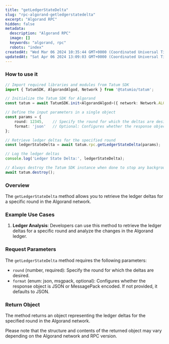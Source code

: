 ```yaml
---
title: "getLedgerStateDelta"
slug: "rpc-algorand-getledgerstatedelta"
excerpt: "Algorand RPC"
hidden: false
metadata: 
  description: "Algorand RPC"
  image: []
  keywords: "algorand, rpc"
  robots: "index"
createdAt: "Wed Mar 06 2024 10:35:44 GMT+0000 (Coordinated Universal Time)"
updatedAt: "Sat Apr 06 2024 13:09:03 GMT+0000 (Coordinated Universal Time)"
---
```




### How to use it

```typescript
// Import required libraries and modules from Tatum SDK
import { TatumSDK, AlgorandAlgod, Network } from '@tatumio/tatum';

// Initialize the Tatum SDK for Algorand
const tatum = await TatumSDK.init<AlgorandAlgod>({ network: Network.ALGORAND_ALGOD });

// Define the input parameters in a single object
const params = {
    round: 12345,    // Specify the round for which the deltas are desired (number).
    format: 'json'   // Optional: Configures whether the response object is JSON or MessagePack encoded. If not provided, defaults to JSON (enum: json, msgpack).
};

// Retrieve ledger deltas for the specified round
const ledgerStateDelta = await tatum.rpc.getLedgerStateDelta(params);

// Log the ledger deltas
console.log('Ledger State Delta:', ledgerStateDelta);

// Always destroy the Tatum SDK instance when done to stop any background processes
await tatum.destroy();
```

### Overview

The `getLedgerStateDelta` method allows you to retrieve the ledger deltas for a specific round in the Algorand network.

### Example Use Cases

1. **Ledger Analysis**: Developers can use this method to retrieve the ledger deltas for a specific round and analyze the changes in the Algorand ledger.

### Request Parameters

The `getLedgerStateDelta` method requires the following parameters:

- `round` (number, required): Specify the round for which the deltas are desired.
- `format` (enum: json, msgpack, optional): Configures whether the response object is JSON or MessagePack encoded. If not provided, it defaults to JSON.

### Return Object

The method returns an object representing the ledger deltas for the specified round in the Algorand network.

Please note that the structure and contents of the returned object may vary depending on the Algorand network and RPC version.

